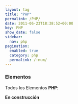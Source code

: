 ```yaml
---
layout: tag
title: "PHP"
permalink: /PHP/
date: 2011-06-23T18:38:52+00:00
key: PHP
show_date: false
sidebar:
  nav: php
pagination: 
  enabled: true
  category: php
  permalink: /:num/    
---
```


<h3>Elementos</h3>
Todos los Elementos <strong>PHP</strong>:

<strong>En construcción</strong>